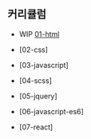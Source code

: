 ## 커리큘럼

- WIP [01-html](https://hansan529.github.io/project/etc/bootcamp/01-html/index.html)

- [02-css]
- [03-javascript]
- [04-scss]
- [05-jquery]
- [06-javascript-es6]
- [07-react]
